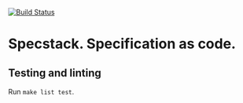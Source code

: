 [![Build Status](http://ci.endian.io/api/badges/endiangroup/specstack/status.svg?branch=develop)](http://ci.endian.io/endiangroup/specstack)

# Specstack. Specification as code. 

## Testing and linting

Run `make list test`.
